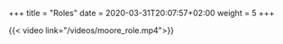 +++
title = "Roles"
date =  2020-03-31T20:07:57+02:00
weight = 5
+++

{{< video link="/videos/moore_role.mp4">}}